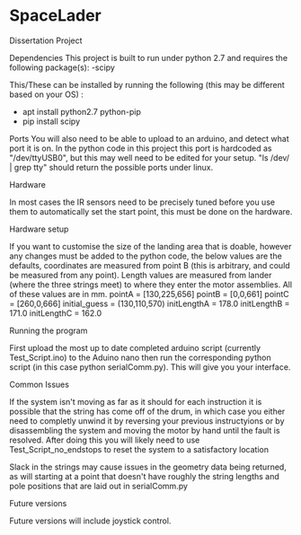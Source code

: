 # SpaceLader
Dissertation Project

Dependencies
This project is built to run under python 2.7 and requires the following package(s):
  -scipy

This/These can be installed by running the following (this may be different based on your OS) :
  - apt install python2.7 python-pip
  - pip install scipy

Ports
You will also need to be able to upload to an arduino, and detect what port it is on. In the python code in this project this port is hardcoded as "/dev/ttyUSB0", but this may well need to be edited for your setup. "ls /dev/ | grep tty" should return the possible ports under linux.

Hardware

In most cases the IR sensors need to be precisely tuned before you use them to automatically set the start point, this must be done on the hardware.

Hardware setup

If you want to customise the size of the landing area that is doable, however any changes must be added to the python code, the below values are the defaults, coordinates are measured from point B (this is arbitrary, and could be measured from any point). Length values are measured from lander (where the three strings meet) to where they enter the motor assemblies.
All of these values are in mm.
pointA = [130,225,656] 
pointB = [0,0,661]
pointC = [260,0,666]
initial_guess = (130,110,570)
initLengthA = 178.0
initLengthB = 171.0
initLengthC = 162.0

Running the program

First upload the most up to date completed arduino script (currently Test_Script.ino) to the Aduino nano then run the corresponding python script (in this case python serialComm.py). This will give you your interface.

Common Issues

If the system isn't moving as far as it should for each instruction it is possible that the string has come off of the drum, in which case you either need to completly unwind it by reversing your previous instructyions or by disassembling the system and moving the motor by hand until the fault is resolved. After doing this you will likely need to use Test_Script_no_endstops to reset the system to a satisfactory location

Slack in the strings may cause issues in the geometry data being returned, as will starting at a point that doesn't have roughly the string lengths and pole positions that are laid out in serialComm.py

Future versions

Future versions will include joystick control.
